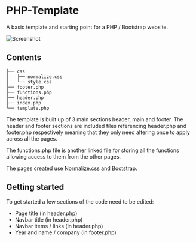 # PHP-Template
A basic template and starting point for a PHP / Bootstrap website.

![Screenshot](Screenshot.png)

## Contents
```
├── css
│   ├── normalize.css
│   └── style.css
├── footer.php
├── functions.php
├── header.php
├── index.php
└── template.php
```

The template is built up of 3 main sections header, main and footer. The header and footer sections are included files referencing header.php and footer.php respectively meaning that they only need altering once to apply across all the pages.

The functions.php file is another linked file for storing all the functions allowing access to them from the other pages.

The pages created use [Normalize.css](https://necolas.github.io/normalize.css/) and [Bootstrap](http://getbootstrap.com/).

## Getting started

To get started a few sections of the code need to be edited:
* Page title (in header.php)
* Navbar title (in header.php)
* Navbar items / links (in header.php)
* Year and name / company (in footer.php)

